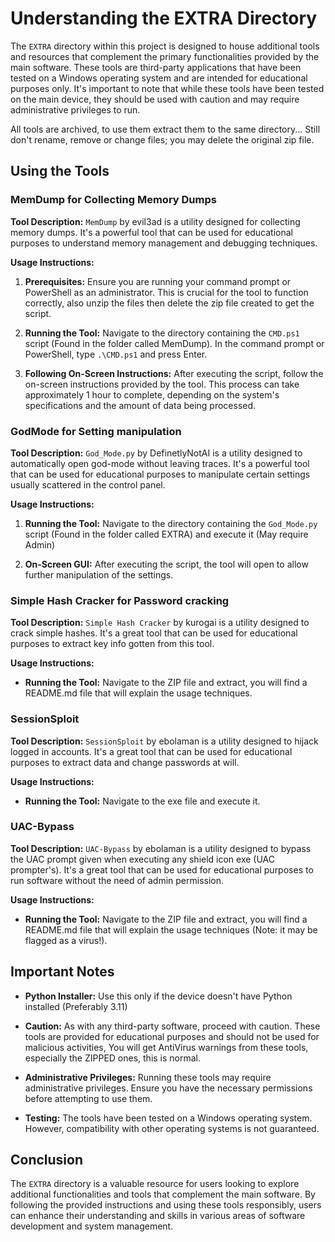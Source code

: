 # Understanding the EXTRA Directory

The `EXTRA` directory within this project is designed to house additional tools and resources that complement the primary functionalities provided by the main software. These tools are third-party applications that have been tested on a Windows operating system and are intended for educational purposes only. It's important to note that while these tools have been tested on the main device, they should be used with caution and may require administrative privileges to run.

All tools are archived, to use them extract them to the same directory... Still don't rename, remove or change files; you may delete the original zip file.

## Using the Tools

### MemDump for Collecting Memory Dumps

**Tool Description:** `MemDump` by evil3ad is a utility designed for collecting memory dumps. It's a powerful tool that can be used for educational purposes to understand memory management and debugging techniques.

**Usage Instructions:**

1. **Prerequisites:** Ensure you are running your command prompt or PowerShell as an administrator. This is crucial for the tool to function correctly, also unzip the files then delete the zip file created to get the script.

2. **Running the Tool:** Navigate to the directory containing the `CMD.ps1` script (Found in the folder called MemDump). In the command prompt or PowerShell, type `.\CMD.ps1` and press Enter.

3. **Following On-Screen Instructions:** After executing the script, follow the on-screen instructions provided by the tool. This process can take approximately 1 hour to complete, depending on the system's specifications and the amount of data being processed.

### GodMode for Setting manipulation

**Tool Description:** `God_Mode.py` by DefinetlyNotAI is a utility designed to automatically open god-mode without leaving traces. It's a powerful tool that can be used for educational purposes to manipulate certain settings usually scattered in the control panel.

**Usage Instructions:**

1. **Running the Tool:** Navigate to the directory containing the `God_Mode.py` script (Found in the folder called EXTRA) and execute it (May require Admin)

2. **On-Screen GUI:** After executing the script, the tool will open to allow further manipulation of the settings.

### Simple Hash Cracker for Password cracking

**Tool Description:** `Simple Hash Cracker` by kurogai is a utility designed to crack simple hashes. It's a great tool that can be used for educational purposes to extract key info gotten from this tool.

**Usage Instructions:**

- **Running the Tool:** Navigate to the ZIP file and extract, you will find a README.md file that will explain the usage techniques.

### SessionSploit

**Tool Description:** `SessionSploit` by ebolaman is a utility designed to hijack logged in accounts. It's a great tool that can be used for educational purposes to extract data and change passwords at will.

**Usage Instructions:**

- **Running the Tool:** Navigate to the exe file and execute it.

### UAC-Bypass

**Tool Description:** `UAC-Bypass` by ebolaman is a utility designed to bypass the UAC prompt given when executing any shield icon exe (UAC prompter's). It's a great tool that can be used for educational purposes to run software without the need of admin permission.

**Usage Instructions:**

- **Running the Tool:** Navigate to the ZIP file and extract, you will find a README.md file that will explain the usage techniques (Note: it may be flagged as a virus!).

## Important Notes

- **Python Installer:** Use this only if the device doesn't have Python installed (Preferably 3.11)

- **Caution:** As with any third-party software, proceed with caution. These tools are provided for educational purposes and should not be used for malicious activities, You will get AntiVirus warnings from these tools, especially the ZIPPED ones, this is normal.

- **Administrative Privileges:** Running these tools may require administrative privileges. Ensure you have the necessary permissions before attempting to use them.

- **Testing:** The tools have been tested on a Windows operating system. However, compatibility with other operating systems is not guaranteed.

## Conclusion

The `EXTRA` directory is a valuable resource for users looking to explore additional functionalities and tools that complement the main software. By following the provided instructions and using these tools responsibly, users can enhance their understanding and skills in various areas of software development and system management.
